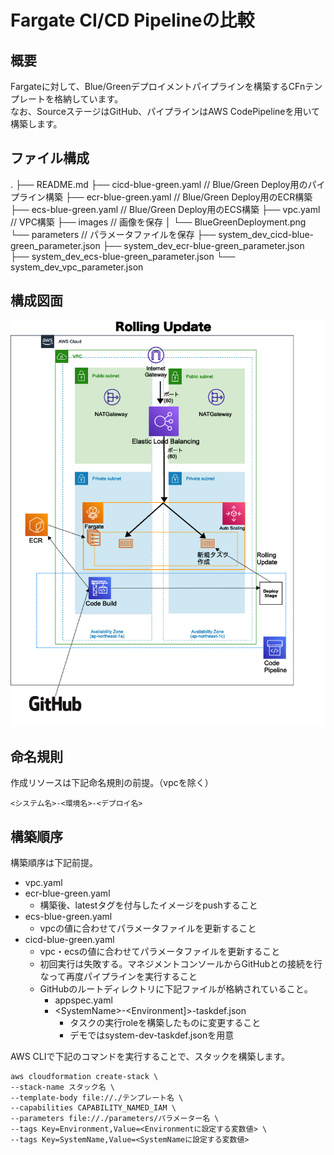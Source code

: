 # Fargate CI/CD Pipelineの比較

## 概要

Fargateに対して、Blue/Greenデプロイメントパイプラインを構築するCFnテンプレートを格納しています。  
なお、SourceステージはGitHub、パイプラインはAWS CodePipelineを用いて構築します。

## ファイル構成

.
├── README.md
├── cicd-blue-green.yaml // Blue/Green Deploy用のパイプライン構築
├── ecr-blue-green.yaml // Blue/Green Deploy用のECR構築
├── ecs-blue-green.yaml // Blue/Green Deploy用のECS構築
├── vpc.yaml // VPC構築
├── images  // 画像を保存
│   └── BlueGreenDeployment.png
└── parameters // パラメータファイルを保存
    ├── system_dev_cicd-blue-green_parameter.json
    ├── system_dev_ecr-blue-green_parameter.json
    ├── system_dev_ecs-blue-green_parameter.json
    └── system_dev_vpc_parameter.json

## 構成図面

![Blue/Green Deployment](./images/BlueGreenDeployment.png)

## 命名規則

作成リソースは下記命名規則の前提。（vpcを除く）

```[text]
<システム名>-<環境名>-<デプロイ名>
```

## 構築順序

構築順序は下記前提。

- vpc.yaml
- ecr-blue-green.yaml
  - 構築後、latestタグを付与したイメージをpushすること
- ecs-blue-green.yaml
  - vpcの値に合わせてパラメータファイルを更新すること
- cicd-blue-green.yaml
  - vpc・ecsの値に合わせてパラメータファイルを更新すること
  - 初回実行は失敗する。マネジメントコンソールからGitHubとの接続を行なって再度パイプラインを実行すること
  - GitHubのルートディレクトリに下記ファイルが格納されていること。
    - appspec.yaml
    - \<SystemName\>-\<Environment]>-taskdef.json
      - タスクの実行roleを構築したものに変更すること
      - デモではsystem-dev-taskdef.jsonを用意

AWS CLIで下記のコマンドを実行することで、スタックを構築します。

```[shell]
aws cloudformation create-stack \
--stack-name スタック名 \
--template-body file://./テンプレート名 \
--capabilities CAPABILITY_NAMED_IAM \
--parameters file://./parameters/パラメーター名 \
--tags Key=Environment,Value=<Environmentに設定する変数値> \
--tags Key=SystemName,Value=<SystemNameに設定する変数値>
```
